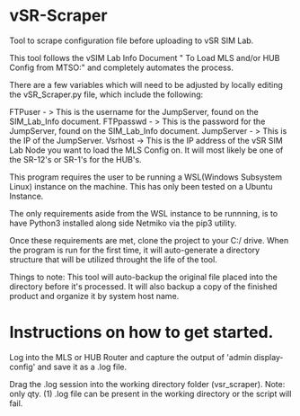 # vSR-Scraper
Tool to scrape configuration file before uploading to vSR SIM Lab.


This tool follows the vSIM Lab Info Document " To Load MLS and/or HUB Config from MTSO:" and completely automates the process.

There are a few variables which will need to be adjusted by locally editing the vSR_Scraper.py file, which include the following:

FTPuser - > This is the username for the JumpServer, found on the SIM_Lab_Info document.
FTPpasswd - > This is the password for the JumpServer, found on the SIM_Lab_Info document.
JumpServer - > This is the IP of the JumpServer.
Vsrhost -> This is the IP address of the vSR SIM Lab Node you want to load the MLS Config on. It will most likely be one of the SR-12's or SR-1's for the HUB's. 

This program requires the user to be running a WSL(Windows Subsystem Linux) instance on the machine. This has only been tested on a Ubuntu Instance.

The only requirements aside from the WSL instance to be runnning, is to have Python3 installed along side Netmiko via the pip3 utility.

Once these requirements are met, clone the project to your C:/ drive. When the program is run for the first time, it will auto-generate a directory structure that will be utilized throught the life of the tool. 

Things to note: 
  This tool will auto-backup the original file placed into the directory before it's processed. It will also backup a copy of the     finished product and organize it by system host name. 

# Instructions on how to get started.

Log into the MLS or HUB Router and capture the output of 'admin display-config' and save it as a .log file.

Drag the .log session into the working directory folder (vsr_scraper).  Note: only qty. (1) .log file can be present in the working directory or the script will fail. 
